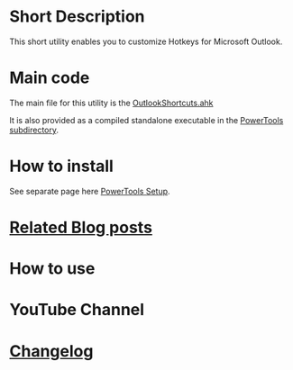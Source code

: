 # Short Description

This short utility enables you to customize Hotkeys for Microsoft Outlook.

# Main code

The main file for this utility is the [OutlookShortcuts.ahk](https://github.com/tdalon/ahk/blob/master/OutlookShortcuts.ahk)

It is also provided as a compiled standalone executable in the [PowerTools subdirectory](https://github.com/tdalon/ahk/tree/master/PowerTools).

# How to install

See separate page here [PowerTools Setup](PowerTools-Setup).

# [Related Blog posts](https://tdalon.blogspot.com/search/label/outlook-shortcuts)

# How to use



# YouTube Channel



# [Changelog](Outlook-Shortcuts-(Changelog))
